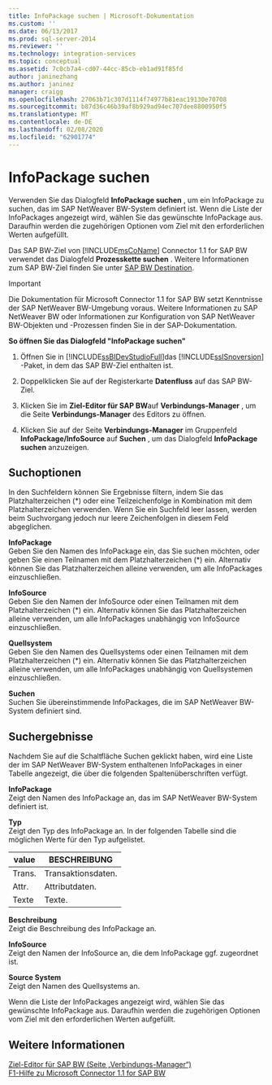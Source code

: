 ```yaml
---
title: InfoPackage suchen | Microsoft-Dokumentation
ms.custom: ''
ms.date: 06/13/2017
ms.prod: sql-server-2014
ms.reviewer: ''
ms.technology: integration-services
ms.topic: conceptual
ms.assetid: 7c0cb7a4-cd07-44cc-85cb-eb1ad91f85fd
author: janinezhang
ms.author: janinez
manager: craigg
ms.openlocfilehash: 27063b71c307d1114f74977b81eac19130e70708
ms.sourcegitcommit: b87d36c46b39af8b929ad94ec707dee8800950f5
ms.translationtype: MT
ms.contentlocale: de-DE
ms.lasthandoff: 02/08/2020
ms.locfileid: "62901774"
---
```

# <a name="look-up-infopackage"></a>InfoPackage suchen
  Verwenden Sie das Dialogfeld **InfoPackage suchen** , um ein InfoPackage zu suchen, das im SAP NetWeaver BW-System definiert ist. Wenn die Liste der InfoPackages angezeigt wird, wählen Sie das gewünschte InfoPackage aus. Daraufhin werden die zugehörigen Optionen vom Ziel mit den erforderlichen Werten aufgefüllt.  
  
 Das SAP BW-Ziel von [!INCLUDE[msCoName](../../includes/msconame-md.md)] Connector 1.1 for SAP BW verwendet das Dialogfeld **Prozesskette suchen** . Weitere Informationen zum SAP BW-Ziel finden Sie unter [SAP BW Destination](sap-bw-destination.md).  
  
> [!IMPORTANT]  
>  Die Dokumentation für Microsoft Connector 1.1 for SAP BW setzt Kenntnisse der SAP NetWeaver BW-Umgebung voraus. Weitere Informationen zu SAP NetWeaver BW oder Informationen zur Konfiguration von SAP NetWeaver BW-Objekten und -Prozessen finden Sie in der SAP-Dokumentation.  
  
 **So öffnen Sie das Dialogfeld "InfoPackage suchen"**  
  
1.  Öffnen Sie in [!INCLUDE[ssBIDevStudioFull](../../includes/ssbidevstudiofull-md.md)]das [!INCLUDE[ssISnoversion](../../includes/ssisnoversion-md.md)] -Paket, in dem das SAP BW-Ziel enthalten ist.  
  
2.  Doppelklicken Sie auf der Registerkarte **Datenfluss** auf das SAP BW-Ziel.  
  
3.  Klicken Sie im **Ziel-Editor für SAP BW**auf **Verbindungs-Manager** , um die Seite **Verbindungs-Manager** des Editors zu öffnen.  
  
4.  Klicken Sie auf der Seite **Verbindungs-Manager** im Gruppenfeld **InfoPackage/InfoSource** auf **Suchen** , um das Dialogfeld **InfoPackage suchen** anzuzeigen.  
  
## <a name="lookup-options"></a>Suchoptionen  
 In den Suchfeldern können Sie Ergebnisse filtern, indem Sie das Platzhalterzeichen (*) oder eine Teilzeichenfolge in Kombination mit dem Platzhalterzeichen verwenden. Wenn Sie ein Suchfeld leer lassen, werden beim Suchvorgang jedoch nur leere Zeichenfolgen in diesem Feld abgeglichen.  
  
 **InfoPackage**  
 Geben Sie den Namen des InfoPackage ein, das Sie suchen möchten, oder geben Sie einen Teilnamen mit dem Platzhalterzeichen (*) ein. Alternativ können Sie das Platzhalterzeichen alleine verwenden, um alle InfoPackages einzuschließen.  
  
 **InfoSource**  
 Geben Sie den Namen der InfoSource oder einen Teilnamen mit dem Platzhalterzeichen (*) ein. Alternativ können Sie das Platzhalterzeichen alleine verwenden, um alle InfoPackages unabhängig von InfoSource einzuschließen.  
  
 **Quellsystem**  
 Geben Sie den Namen des Quellsystems oder einen Teilnamen mit dem Platzhalterzeichen (*) ein. Alternativ können Sie das Platzhalterzeichen alleine verwenden, um alle InfoPackages unabhängig von Quellsystemen einzuschließen.  
  
 **Suchen**  
 Suchen Sie übereinstimmende InfoPackages, die im SAP NetWeaver BW-System definiert sind.  
  
## <a name="lookup-results"></a>Suchergebnisse  
 Nachdem Sie auf die Schaltfläche Suchen geklickt haben, wird eine Liste der im SAP NetWeaver BW-System enthaltenen InfoPackages in einer Tabelle angezeigt, die über die folgenden Spaltenüberschriften verfügt.  
  
 **InfoPackage**  
 Zeigt den Namen des InfoPackage an, das im SAP NetWeaver BW-System definiert ist.  
  
 **Typ**  
 Zeigt den Typ des InfoPackage an. In der folgenden Tabelle sind die möglichen Werte für den Typ aufgelistet.  
  
|value|BESCHREIBUNG|  
|-----------|-----------------|  
|Trans.|Transaktionsdaten.|  
|Attr.|Attributdaten.|  
|Texte|Texte.|  
  
 **Beschreibung**  
 Zeigt die Beschreibung des InfoPackage an.  
  
 **InfoSource**  
 Zeigt den Namen der InfoSource an, die dem InfoPackage ggf. zugeordnet ist.  
  
 **Source System**  
 Zeigt den Namen des Quellsystems an.  
  
 Wenn die Liste der InfoPackages angezeigt wird, wählen Sie das gewünschte InfoPackage aus. Daraufhin werden die zugehörigen Optionen vom Ziel mit den erforderlichen Werten aufgefüllt.  
  
## <a name="see-also"></a>Weitere Informationen  
 [Ziel-Editor für SAP BW &#40;Seite „Verbindungs-Manager“&#41;](sap-bw-destination-editor-connection-manager-page.md)   
 [F1-Hilfe zu Microsoft Connector 1.1 for SAP BW](../microsoft-connector-for-sap-bw-f1-help.md)  
  
  
